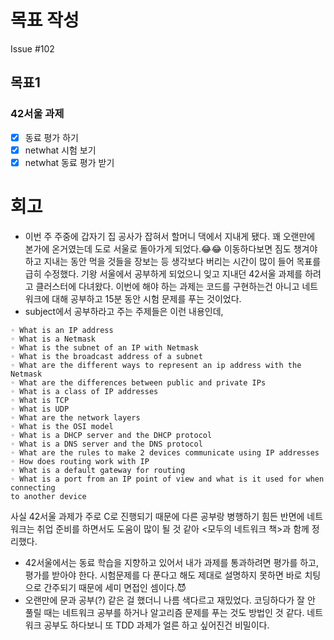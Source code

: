 # 목표 작성
Issue #102

## 목표1
### 42서울 과제
- [x] 동료 평가 하기
- [x] netwhat 시험 보기
- [x] netwhat 동료 평가 받기

# 회고
* 이번 주 주중에 갑자기 집 공사가 잡혀서 할머니 댁에서 지내게 됐다. 꽤 오랜만에 본가에 온거였는데 도로 서울로 돌아가게 되었다.😂😂 이동하다보면 짐도 챙겨야 하고 지내는 동안 먹을 것들을 장보는 등 생각보다 버리는 시간이 많이 들어 목표를 급히 수정했다. 기왕 서울에서 공부하게 되었으니 잊고 지내던 42서울 과제를 하려고 클러스터에 다녀왔다. 이번에 해야 하는 과제는 코드를 구현하는건 아니고 네트워크에 대해 공부하고 15분 동안 시험 문제를 푸는 것이었다.
* subject에서 공부하라고 주는 주제들은 이런 내용인데,
```
◦ What is an IP address
◦ What is a Netmask
◦ What is the subnet of an IP with Netmask
◦ What is the broadcast address of a subnet
◦ What are the different ways to represent an ip address with the Netmask
◦ What are the differences between public and private IPs
◦ What is a class of IP addresses
◦ What is TCP
◦ What is UDP
◦ What are the network layers
◦ What is the OSI model
◦ What is a DHCP server and the DHCP protocol
◦ What is a DNS server and the DNS protocol
◦ What are the rules to make 2 devices communicate using IP addresses
◦ How does routing work with IP
◦ What is a default gateway for routing
◦ What is a port from an IP point of view and what is it used for when connecting
to another device
```
사실 42서울 과제가 주로 C로 진행되기 때문에 다른 공부랑 병행하기 힘든 반면에 네트워크는 취업 준비를 하면서도 도움이 많이 될 것 같아 <모두의 네트워크 책>과 함께 정리했다.
* 42서울에서는 동료 학습을 지향하고 있어서 내가 과제를 통과하려면 평가를 하고, 평가를 받아야 한다. 시험문제를 다 푼다고 해도 제대로 설명하지 못하면 바로 치팅으로 간주되기 때문에 세미 면접인 셈이다.😈
* 오랜만에 문과 공부(?) 같은 걸 했더니 나름 색다르고 재밌었다. 코딩하다가 잘 안 풀릴 때는 네트워크 공부를 하거나 알고리즘 문제를 푸는 것도 방법인 것 같다. 네트워크 공부도 하다보니 또 TDD 과제가 얼른 하고 싶어진건 비밀이다.